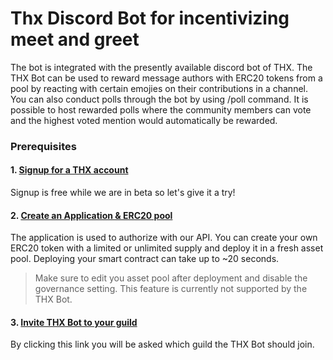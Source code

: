 # Thx Discord Bot for incentivizing meet and greet

The bot is integrated with the presently available discord bot of THX. The THX Bot can be used to reward message authors with ERC20 tokens from a pool by reacting with certain emojies on their contributions in a channel. You can also conduct polls through the bot by using /poll command. It is possible to host rewarded polls where the community members can vote and the highest voted mention would automatically be rewarded.

### Prerequisites

#### 1. [Signup for a THX account](https://www.thx.network/signup)

Signup is free while we are in beta so let's give it a try!

#### 2. [Create an Application & ERC20 pool](https://dashboard.thx.network)

The application is used to authorize with our API. You can create your own ERC20 token with a limited or unlimited supply and deploy it in a fresh asset pool. Deploying your smart contract can take up to ~20 seconds.

> Make sure to edit you asset pool after deployment and disable the governance setting. This feature is currently not supported by the THX Bot.

#### 3. [Invite THX Bot to your guild](https://discord.com/api/oauth2/authorize?client_id=834083368370700299&permissions=8&scope=bot)

By clicking this link you will be asked which guild the THX Bot should join.
